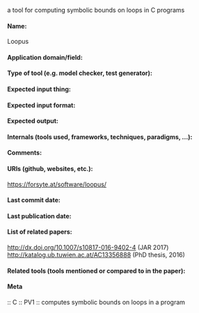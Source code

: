 a tool for computing symbolic bounds on loops in C programs 

#### Name:
Loopus

#### Application domain/field:

#### Type of tool (e.g. model checker, test generator):

#### Expected input thing:

#### Expected input format:

#### Expected output:

#### Internals (tools used, frameworks, techniques, paradigms, ...):

#### Comments:

#### URIs (github, websites, etc.):
https://forsyte.at/software/loopus/

#### Last commit date:

#### Last publication date:

#### List of related papers:
http://dx.doi.org/10.1007/s10817-016-9402-4 (JAR 2017)
http://katalog.ub.tuwien.ac.at/AC13356888 (PhD thesis, 2016)

#### Related tools (tools mentioned or compared to in the paper):

#### Meta
:: C
:: PV1 :: computes symbolic bounds on loops in a program